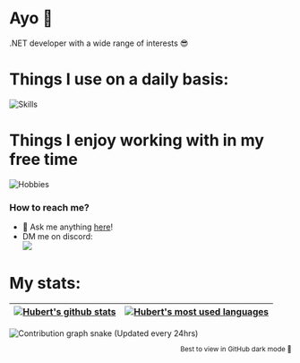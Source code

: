 # Ayo 👋
.NET developer with a wide range of interests 😎

# Things I use on a daily basis:
![Skills](https://skillicons.dev/icons?i=dotnet,cs,azure,js,docker,bash,git&theme=dark)
# Things I enjoy working with in my free time
![Hobbies](https://skillicons.dev/icons?i=vue,nodejs,bots,github,githubactions,linux&theme=dark)  

### How to reach me?

- 💬 Ask me anything [here](https://github.com/Kiruyuto/Kiruyuto/issues 'My GitHub issues')!
- DM me on discord:  
<a href=https://discord.com/users/538428975261941771><img src="https://lanyard.cnrad.dev/api/538428975261941771?animated=true&showDisplayName=true"/></a>

# My stats:

<!-- Cards color to match discord card: 1a1c1f -->
| <a href="https://github.com/Kiruyuto"><img align="center" src="https://github-readme-stats-kiruyuto.vercel.app/api?username=Kiruyuto&count_private=true&show_icons=true&hide_border=true&title_color=fff&icon_color=79ff97&text_color=9f9f9f&bg_color=1a1c1f" alt="Hubert's github stats"/></a> | <a href="https://github.com/Kiruyuto"><img align="center" src="https://github-readme-stats-kiruyuto.vercel.app/api/top-langs/?username=Kiruyuto&layout=compact&hide_border=true&title_color=fff&text_color=9f9f9f&bg_color=1a1c1f" alt="Hubert's most used languages"/></a> |
| ----------------------------------------------------------------------------------------------------------------------------------------------------------------------------------------------------------------------------------------------------------------------------------------------- | --------------------------------------------------------------------------------------------------------------------------------------------------------------------------------------------------------------------------------------------------------------------------- |

<picture>
  <source media="(prefers-color-scheme: dark)" srcset="https://raw.githubusercontent.com/Kiruyuto/Kiruyuto/snake/contribution-snake-dark.svg">
  <source media="(prefers-color-scheme: light)" srcset="https://raw.githubusercontent.com/Kiruyuto/Kiruyuto/snake/contribution-snake.svg">
  <img alt="Contribution graph snake (Updated every 24hrs)">
</picture>

<p align="right" style="font-size:85%">Best to view in GitHub dark mode 🌙</p>
